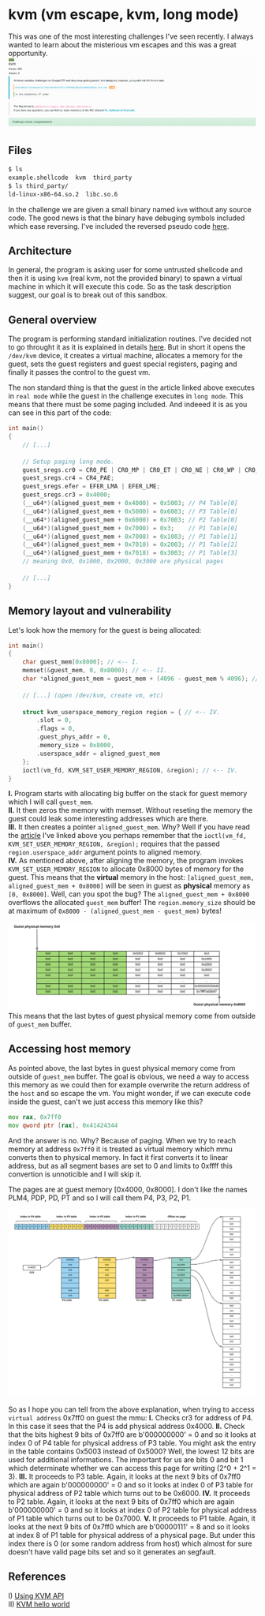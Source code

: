 # kvm (vm escape, kvm, long mode)
This was one of the most interesting challenges I've seen recently. I always wanted to learn about the misterious vm escapes and this was a great opportunity.
![](img/task.png)

## Files
```bash
$ ls
example.shellcode  kvm  third_party
$ ls third_party/
ld-linux-x86-64.so.2  libc.so.6
```

In the challenge we are given a small binary named `kvm` without any source code. The good news is that the binary have debuging symbols included which ease reversing. I've included the reversed pseudo code [here](kvm_source.c).

## Architecture
In general, the program is asking user for some untrusted shellcode and then it is using `kvm` (real kvm, not the provided binary) to spawn a virtual machine in which it will execute this code. So as the task description suggest, our goal is to break out of this sandbox.

## General overview
The program is performing standard initialization routines. I've decided not to go throught it as it is explained in details [here](https://lwn.net/Articles/658511/). But in short it opens the `/dev/kvm` device, it creates a virtual machine, allocates a memory for the guest, sets the guest registers and guest special registers, paging and finally it passes the control to the guest vm.

The non standard thing is that the guest in the article linked above executes in `real mode` while the guest in the challenge executes in `long mode`. This means that there must be some paging included. And indeeed it is as you can see in this part of the code:

```c
int main()
{
    // [...]

    // Setup paging long mode.
    guest_sregs.cr0 = CR0_PE | CR0_MP | CR0_ET | CR0_NE | CR0_WP | CR0_AM | CR0_PG;
    guest_sregs.cr4 = CR4_PAE;
    guest_sregs.efer = EFER_LMA | EFER_LME;
    guest_sregs.cr3 = 0x4000;
    (__u64*)(aligned_guest_mem + 0x4000) = 0x5003; // P4 Table[0]
    (__u64*)(aligned_guest_mem + 0x5000) = 0x6003; // P3 Table[0]
    (__u64*)(aligned_guest_mem + 0x6000) = 0x7003; // P2 Table[0]
    (__u64*)(aligned_guest_mem + 0x7000) = 0x3;    // P1 Table[0]
    (__u64*)(aligned_guest_mem + 0x7008) = 0x1003; // P1 Table[1]
    (__u64*)(aligned_guest_mem + 0x7010) = 0x2003; // P1 Table[2]
    (__u64*)(aligned_guest_mem + 0x7018) = 0x3003; // P1 Table[3]
    // meaning 0x0, 0x1000, 0x2000, 0x3000 are physical pages

    // [...]
}
```

## Memory layout and vulnerability
Let's look how the memory for the guest is being allocated:

```c
int main()
{
    char guest_mem[0x8000]; // <-- I.
    memset(&guest_mem, 0, 0x8000); // <-- II.
    char *aligned_guest_mem = guest_mem + (4096 - guest_mem % 4096); // <-- III.

    // [...] (open /dev/kvm, create vm, etc)

    struct kvm_userspace_memory_region region = { // <-- IV.
        .slot = 0,
        .flags = 0,
        .guest_phys_addr = 0,
        .memory_size = 0x8000,
        .userspace_addr = aligned_guest_mem
    };
    ioctl(vm_fd, KVM_SET_USER_MEMORY_REGION, &region); // <-- IV.
}
```
<b>I.</b> Program starts with allocating big buffer on the stack for guest memory which I will call `guest_mem`.</br>
<b>II.</b> It then zeros the memory with memset. Without reseting the memory the guest could leak some interesting addresses which are there.</br>
<b>III.</b> It then creates a pointer `aligned_guest_mem`. Why? Well if you have read the [article](https://lwn.net/Articles/658511/) I've linked above you perhaps remember that the `ioctl(vm_fd, KVM_SET_USER_MEMORY_REGION, &region);` requires that the passed `region.userspace_addr` argument points to aligned memory.</br>
<b>IV.</b> As mentioned above, after aligning the memory, the program invokes `KVM_SET_USER_MEMORY_REGION` to allocate 0x8000 bytes of memory for the guest.
This means that the <b>virtual</b> memory in the host: `[aligned_guest_mem, aligned_guest_mem + 0x8000]` will be seen in guest as <b>physical</b> memory as `[0, 0x8000]`. Well, can you spot the bug? The `aligned_guest_mem + 0x8000` overflows the allocated `guest_mem` buffer! The `region.memory_size` should be at maximum of `0x8000 - (aligned_guest_mem - guest_mem)` bytes!</br> 

![](img/mem0.svg)
This means that the last bytes of guest physical memory come from outside of `guest_mem` buffer.

## Accessing host memory
As pointed above, the last bytes in guest physical memory come from outside of `guest_mem` buffer. The goal is obvious, we need a way to access this memory as we could then for example overwrite the return address of the `host` and so escape the vm. You might wonder, if we can execute code inside the guest, can't we just access this memory like this?

```asm
mov rax, 0x7ff0
mov qword ptr [rax], 0x41424344
```

And the answer is no. Why? Because of paging. When we try to reach memory at address `0x7ff0` it is treated as virtual memory which mmu converts then to physical memory. In fact it first converts it to linear address, but as all segment bases are set to 0 and limits to 0xffff this convertion is unnoticible and I will skip it.

The pages are at guest memory [0x4000, 0x8000]. I don't like the names PLM4, PDP, PD, PT and so I will call them P4, P3, P2, P1.

![](img/pages.svg)

So as I hope you can tell from the above explanation, when trying to access `virtual address` 0x7ff0 on guest the mmu:
<b>I.</b> Checks cr3 for address of P4. In this case it sees that the P4 is add physical address 0x4000.
<b>II.</b> Check that the bits highest 9 bits of 0x7ff0 are b'000000000' = 0 and so it looks at index 0 of P4 table for physical address of P3 table. You might ask the entry in the table contains 0x5003 instead of 0x5000? Well, the lowest 12 bits are used for additional informations. The important for us are bits 0 and bit 1 which determinate whether we can access this page for writing (2^0 + 2^1 = 3).
<b>III.</b> It proceeds to P3 table. Again, it looks at the next 9 bits of 0x7ff0 which are again b'000000000' = 0 and so it looks at index 0 of P3 table for physical address of P2 table which turns out to be 0x6000.
<b>IV.</b>  It proceeds to P2 table. Again, it looks at the next 9 bits of 0x7ff0 which are again b'000000000' = 0 and so it looks at index 0 of P2 table for physical address of P1 table which turns out to be 0x7000.
<b>V.</b>  It proceeds to P1 table. Again, it looks at the next 9 bits of 0x7ff0 which are b'00000111' = 8 and so it looks at index 8 of P1 table for physical address of a physical page. But under this index there is 0 (or some random address from host) which almost for sure doesn't have valid page bits set and so it generates an segfault.



## References
I) [Using KVM API](https://lwn.net/Articles/658511/)<br>
II) [KVM hello world](https://github.com/dpw/kvm-hello-world)</br>